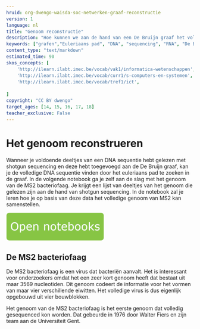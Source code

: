 ```yaml
---
hruid: org-dwengo-waisda-soc-netwerken-graaf-reconstructie
version: 1
language: nl
title: "Genoom reconstructie"
description: "Hoe kunnen we aan de hand van een De Bruijn graaf het volledige genoom reconstrueren."
keywords: ["grafen","Euleriaans pad", "DNA", "sequencing", "RNA", "De Bruijn"]
content_type: "text/markdown"
estimated_time: 90
skos_concepts: [
    'http://ilearn.ilabt.imec.be/vocab/vak1/informatica-wetenschappen', 
    'http://ilearn.ilabt.imec.be/vocab/curr1/s-computers-en-systemen',
    'http://ilearn.ilabt.imec.be/vocab/tref1/ict',

]
copyright: "CC BY dwengo"
target_ages: [14, 15, 16, 17, 18]
teacher_exclusive: False
---
```


# Het genoom reconstrueren

Wanneer je voldoende deeltjes van een DNA sequentie hebt gelezen met shotgun sequencing en deze hebt toegevoegd aan de De Bruijn graaf, kan je de volledige DNA sequentie vinden door het euleriaans pad te zoeken in de graaf. In de volgende notebook ga je zelf aan de slag met het genoom van de MS2 bacteriofaag. Je krijgt een lijst van deeltjes van het genoom die gelezen zijn aan de hand van shotgun sequencing. In de notebook zal je leren hoe je op basis van deze data het volledige genoom van MS2 kan samenstellen.

[![](images/Knop.png "Knop")](https://kiks.ilabt.imec.be/hub/tmplogin?id=waisda_sociale_netwerken_dna "Notebook transfer learning")

<div class="dwengo-content sideinfo">
<h2 class="title">De MS2 bacteriofaag</h2>
<div class="content">
De MS2 bacteriofaag is een virus dat bacteriën aanvalt. Het is interessant voor onderzoekers omdat het een zeer kort genoom heeft dat bestaat uit maar 3569 nucleotiden. Dit genoom codeert de informatie voor het vormen van maar vier verschillende eiwitten. Het volledige virus is dus eigenlijk opgebouwd uit vier bouwblokken. 

Het genoom van de MS2 bacteriofaag is het eerste genoom dat volledig gesequenced kon worden. Dat gebeurde in 1976 door Walter Fiers en zijn team aan de Universiteit Gent.
</div>
</div>